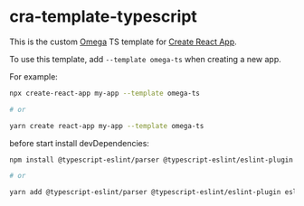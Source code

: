 # cra-template-typescript

This is the custom [Omega](https://omega-r.com) TS template for [Create React App](https://github.com/facebook/create-react-app).

To use this template, add `--template omega-ts` when creating a new app.

For example:

```sh
npx create-react-app my-app --template omega-ts

# or

yarn create react-app my-app --template omega-ts
```

before start install devDependencies:

```sh
npm install @typescript-eslint/parser @typescript-eslint/eslint-plugin eslint-plugin-react eslint-plugin-react-hooks prettier eslint-config-prettier eslint-plugin-prettier@3.4.0 -D

# or

yarn add @typescript-eslint/parser @typescript-eslint/eslint-plugin eslint-plugin-react eslint-plugin-react-hooks prettier eslint-config-prettier eslint-plugin-prettier@3.4.0 -D
```
